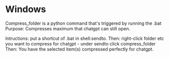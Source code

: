 # Windows

Compress_folder is a python command that's triggered by running the .bat
Purpose: Compresses maximum that chatgpt can still open.

Intructions: put a shortcut of .bat in shell:sendto.
Then: right-click folder etc you want to compress for chatgpt - under sendto click compress_folder
Then: You have the selected item(s) compressed perfectly for chatgpt.
